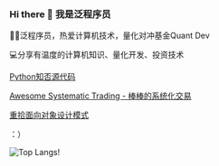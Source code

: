 ### Hi there 👋 我是泛程序员

👨‍💻泛程序员，热爱计算机技术，量化对冲基金Quant Dev

💻分享有温度的计算机知识、量化开发、投资技术

[Python知否源代码](https://github.com/wangzhe3224/Python-zhifou)

[Awesome Systematic Trading - 棒棒的系统化交易](https://github.com/wangzhe3224/awesome-systematic-trading)

[重拾面向对象设计模式](https://github.com/wangzhe3224/Python-zhifou/tree/master/src/design_pattern)

：）

![Top Langs](https://github-readme-stats.vercel.app/api/top-langs/?username=wangzhe3224&hide=Jupyter%20Notebook,C++,Fortran,HTML,JavaScript,Cpp,Stylus，Groff,groff,assembly,Stylus,makefile&langs_count=5)!
